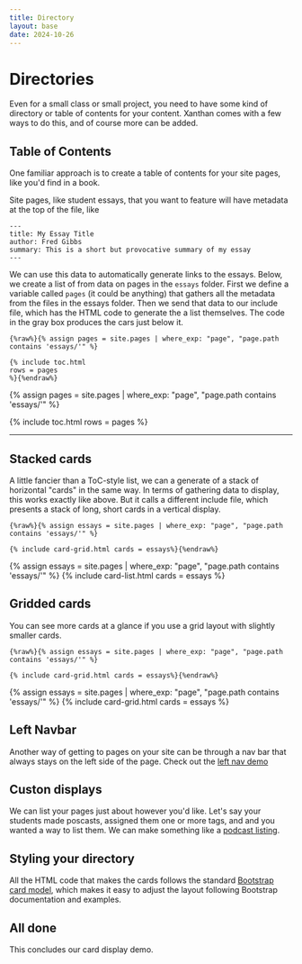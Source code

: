 ```yaml
---
title: Directory
layout: base
date: 2024-10-26
---
```


# Directories
Even for a small class or small project, you need to have some kind of directory or table of contents for your content. Xanthan comes with a few ways to do this, and of course more can be added.


## Table of Contents
One familiar approach is to create a table of contents for your site pages, like you'd find in a book.

Site pages, like student essays, that you want to feature will have metadata at the top of the file, like
```
---
title: My Essay Title
author: Fred Gibbs
summary: This is a short but provocative summary of my essay
---
```


We can use this data to automatically generate links to the essays. Below, we create a list of from data on pages in the `essays` folder. First we define a variable called `pages` (it could be anything) that gathers all the metadata from the files in the essays folder. Then we send that data to our include file, which has the HTML code to generate the a list themselves. The code in the gray box produces the cars just below it. 


```
{%raw%}{% assign pages = site.pages | where_exp: "page", "page.path contains 'essays/'" %}

{% include toc.html 
rows = pages
%}{%endraw%}
```

{% assign pages = site.pages | where_exp: "page", "page.path contains 'essays/'" %}

{% include toc.html 
rows = pages
%}

---



## Stacked cards
A little fancier than a ToC-style list, we can a generate of a stack of horizontal "cards" in the same way. In terms of gathering data to display, this works exactly like above. But it calls a different include file, which presents a stack of long, short cards in a vertical display. 

```
{%raw%}{% assign essays = site.pages | where_exp: "page", "page.path contains 'essays/'" %}

{% include card-grid.html cards = essays%}{%endraw%}
```

{% assign essays = site.pages | where_exp: "page", "page.path contains 'essays/'" %}
{% include card-list.html 
cards = essays 
%}



## Gridded cards
You can see more cards at a glance if you use a grid layout with slightly smaller cards.

```
{%raw%}{% assign essays = site.pages | where_exp: "page", "page.path contains 'essays/'" %}

{% include card-grid.html cards = essays%}{%endraw%}
```

{% assign essays = site.pages | where_exp: "page", "page.path contains 'essays/'" %}
{% include card-grid.html 
cards = essays
%}


## Left Navbar
Another way of getting to pages on your site can be through a nav bar that always stays on the left side of the page. Check out the [left nav demo](left-nav-demo)


## Custon displays
We can list your pages just about however you'd like. Let's say your students made poscasts, assigned them one or more tags, and and you wanted a way to list them. We can make something like a [podcast listing](podcasts).


## Styling your directory
All the HTML code that makes the cards follows the standard [Bootstrap card model](https://getbootstrap.com/docs/5.3/components/card/), which makes it easy to adjust the layout following Bootstrap documentation and examples.

## All done
This concludes our card display demo.